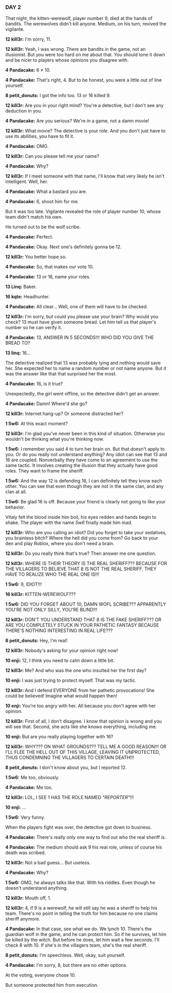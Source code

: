 ### DAY 2

That night, the kitten-werewolf, player number 9, died at the hands of bandits. The werewolves didn't kill anyone. Medium, on his turn, revived the vigilante.

**12 kill3r:** I'm sorry, 11.

**12 kill3r:** Yeah, I was wrong. There are bandits in the game, not an illusionist. But you were too hard on me about that. You should tone it down and be nicer to players whose opinions you disagree with.

**4 Pandacake:** 6 ≠ 10.

**4 Pandacake:** That's right, 4. But to be honest, you were a little out of line yourself.

**8 petit_donuts:** I got the info too. 13 or 16 killed 9.

**12 kill3r:** Are you in your right mind? You're a detective, but I don't see any deduction in you.

**4 Pandacake:** Are you serious? We're in a game, not a damn movie!

**12 kill3r:** What movie? The detective is your role. And you don't just have to use its abilities, you have to fit it.

**4 Pandacake:** OMG.

**12 kill3r:** Can you please tell me your name?

**4 Pandacake:** Why?

**12 kill3r:** If I meet someone with that name, I'll know that very likely he isn't intelligent. Well, her.

**4 Pandacake:** What a bastard you are.

**4 Pandacake:** 6, shoot him for me.

But it was too late. Vigilante revealed the role of player number 10, whose team didn't match his own.

He turned out to be the wolf scribe.

**4 Pandacake:** Perfect.

**4 Pandacake:** Okay. Next one's definitely gonna be 12.

**12 kill3r:** You better hope so.

**4 Pandacake:** So, that makes our vote 10.

**4 Pandacake:** 13 or 16, name your roles.

**13 Linq:** Baker.

**16 kqte:** Headhunter.

**4 Pandacake:** All clear... Well, one of them will have to be checked.

**12 kill3r:** I'm sorry, but could you please use your brain? Why would you check? 13 must have given someone bread. Let him tell us that player's number so he can verify it.

**4 Pandacake:** 13, ANSWER IN 5 SECONDS!!! WHO DID YOU GIVE THE BREAD TO?

**13 linq:** 16...

The detective realized that 13 was probably lying and nothing would save her. She expected her to name a random number or not name anyone. But it was the answer like that that surprised her the most.

**4 Pandacake:** 16, is it true?

Unexpectedly, the girl went offline, so the detective didn't get an answer.

**4 Pandacake:** Damn! Where'd she go?

**12 kill3r:** Internet hang-up? Or someone distracted her?

**1 5w6:** At this exact moment?

**12 kill3r:** I'm glad you've never been in this kind of situation. Otherwise you wouldn't be thinking what you're thinking now.

**1 5w6:** I remember you said 4 to turn her brain on. But that doesn't apply to you. Or do you really not understand anything? Any idiot can see that 13 and 16 are coupled. Nonverbally they have come to an agreement to use the same tactic. It involves creating the illusion that they actually have good roles. They want to frame the sheriff.

**1 5w6:** And the way 12 is defending 16, I can definitely tell they know each other. You can see that even though they are not in the same clan, and any clan at all.

**1 5w6:** Be glad 16 is off. Because your friend is clearly not going to like your behavior.

Vitaly felt the blood inside him boil, his eyes redden and hands begin to shake. The player with the name *5w6* finally made him mad.

**12 kill3r:** Who are you calling an idiot? Did you forget to take your sedatives, you brainless bitch? Where the hell did you come from? Go back to your den and play Roblox, where you don't need a brain.

**12 kill3r:** Do you really think that's true? Then answer me one question.

**12 kill3r:** WHERE IS THEIR THEORY IS THE REAL SHERIFF??? BECAUSE FOR THE VILLAGERS TO BELIEVE THAT 8 IS NOT THE REAL SHERIFF, THEY HAVE TO REALIZE WHO THE REAL ONE IS!!!

**1 5w6:** 9, IDIOT!!!

**16 kill3r:** KITTEN-WEREWOLF???

**1 5w6:** DID YOU FORGET ABOUT 10, DAMN WOFL SCRIBE??? APPARENTLY YOU'RE NOT ONLY SILLY, YOU'RE BLIND!!!

**12 kill3r:** DON'T YOU UNDERSTAND THAT 8 IS THE FAKE SHERIFF??? OR ARE YOU COMPLETELY STUCK IN YOUR PATHETIC FANTASY BECAUSE THERE'S NOTHING INTERESTING IN REAL LIFE???

**8 petit_donuts:** Hey, I'm real!

**12 kill3r:** Nobody's asking for your opinion right now!

**10 enji:** 12, I think you need to calm down a little bit.

**12 kill3r:** Me? And who was the one who insulted her the first day?

**10 enji:** I was just trying to protect myself. That was my tactic.

**12 kill3r:** And I defend EVERYONE from her pathetic provocations! She could be believed! Imagine what would happen then!

**10 enji:** You're too angry with her. All because you don't agree with her opinion.

**12 kill3r:** First of all, I don't disagree. I know that opinion is wrong and you will see that. Second, she acts like she knows everything, including me.

**10 enji:** But are you really playing together with 16?

**12 kill3r:** WHY??? ON WHAT GROUNDS??? TELL ME A GOOD REASON!!! OR I'LL FLEE THE HELL OUT OF THIS VILLAGE, LEAVING IT UNPROTECTED, THUS CONDEMNING THE VILLAGERS TO CERTAIN DEATH!!!

**8 petit_donuts:** I don't know about you, but I reported 12.

**1 5w6:** Me too, obviously.

**4 Pandacake:** Me too.

**12 kill3r:** LOL, I SEE 1 HAS THE ROLE NAMED *"REPORTER"*!!!

**10 enji:** ...

**1 5w6:** Very funny.

When the players fight was over, the detective got down to business.

**4 Pandacake:** There's really only one way to find out who the real sheriff is.

**4 Pandacake:** The medium should ask 9 his real role, unless of course his death was scribed.

**12 kill3r:** Not a bad guess... But useless.

**4 Pandacake:** Why? 

**1 5w6:** OMG, he always talks like that. With his riddles. Even though he doesn't understand anything.

**12 kill3r:** Mouth off, 1.

**12 kill3r:** 4, if 9 is a werewolf, he will still say he was a sheriff to help his team. There's no point in telling the truth for him because no one claims sheriff anymore.

**4 Pandacake:** In that case, see what we do. We lynch 10. There's the guardian wolf in the game, and he can protect him. So if he survives, let him be killed by the witch. But before he does, let him wait a few seconds. I'll check 8 with 10. If she's in the villagers team, she's the real sheriff.

**8 petit_donuts:** I'm speechless. Well, okay, suit yourself.

**4 Pandacake:** I'm sorry, 8, but there are no other options.

At the voting, everyone chose 10.

But someone protected him from execution.